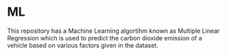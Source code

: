 # ML
This repository has a Machine Learning algortihm known as Multiple Linear Regression which is used to predict the carbon dioxide emission of a vehicle based on various factors given in the dataset.
